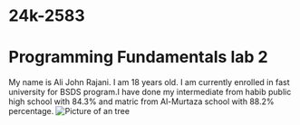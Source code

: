 # 24k-2583
# Programming Fundamentals lab 2 
My name is Ali John Rajani. I am 18 years old. I am currently enrolled in fast university for BSDS program.I have done my intermediate from habib public high school with 84.3% and matric from Al-Murtaza school with 88.2% percentage.
![Picture of an tree](https://myoctocat.com/assets/images/base-octocat.svg)

